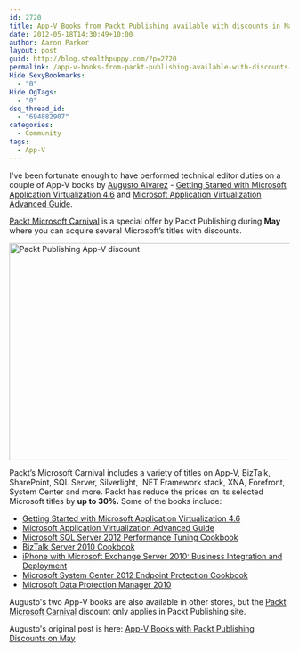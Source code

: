 ```yaml
---
id: 2720
title: App-V Books from Packt Publishing available with discounts in May
date: 2012-05-18T14:30:49+10:00
author: Aaron Parker
layout: post
guid: http://blog.stealthpuppy.com/?p=2720
permalink: /app-v-books-from-packt-publishing-available-with-discounts-in-may/
Hide SexyBookmarks:
  - "0"
Hide OgTags:
  - "0"
dsq_thread_id:
  - "694882907"
categories:
  - Community
tags:
  - App-V
---
```

I've been fortunate enough to have performed technical editor duties on a couple of App-V books by [Augusto Alvarez](http://blog.augustoalvarez.com.ar/) - [Getting Started with Microsoft Application Virtualization 4.6](http://www.packtpub.com/getting-started-microsoft-application-virtualization-46/book) and [Microsoft Application Virtualization Advanced Guide](http://www.packtpub.com/microsoft-application-virtualization-advanced-guide/book).

[Packt Microsoft Carnival](http://www.packtpub.com/news/packt-microsoft-carnival) is a special offer by Packt Publishing during **May** where you can acquire several Microsoft’s titles with discounts.

<img class="alignleft size-full wp-image-2721" title="Packt Publishing App-V discount" src="{{site.baseurl}}/media/2012/05/appv_discount.png" alt="Packt Publishing App-V discount" width="660" height="390" srcset="{{site.baseurl}}/media/2012/05/appv_discount.png 660w, {{site.baseurl}}/media/2012/05/appv_discount-150x88.png 150w, {{site.baseurl}}/media/2012/05/appv_discount-300x177.png 300w" sizes="(max-width: 660px) 100vw, 660px" /> 

Packt’s Microsoft Carnival includes a variety of titles on App-V, BizTalk, SharePoint, SQL Server, Silverlight, .NET Framework stack, XNA, Forefront, System Center and more. Packt has reduce the prices on its selected Microsoft titles by **up to 30%.** Some of the books include:

  * [Getting Started with Microsoft Application Virtualization 4.6](http://www.packtpub.com/getting-started-microsoft-application-virtualization-46/book)
  * [Microsoft Application Virtualization Advanced Guide](http://www.packtpub.com/microsoft-application-virtualization-advanced-guide/book)
  * [Microsoft SQL Server 2012 Performance Tuning Cookbook](http://www.packtpub.com/microsoft-sql-server-2012-performance-tuning-cookbook/book)
  * [BizTalk Server 2010 Cookbook](http://www.packtpub.com/biztalk-server-2010-for-developers-and-administrators-cookbook/book)
  * [iPhone with Microsoft Exchange Server 2010: Business Integration and Deployment](http://www.packtpub.com/iphone-with-microsoft-exchange-server-2010/book)
  * [Microsoft System Center 2012 Endpoint Protection Cookbook](http://www.packtpub.com/microsoft-system-center-2012-endpoint-protection-cookbook/book)
  * [Microsoft Data Protection Manager 2010](http://www.packtpub.com/microsoft-data-protection-manager-2010/book)

Augusto's two App-V books are also available in other stores, but the [Packt Microsoft Carnival](http://www.packtpub.com/news/packt-microsoft-carnival) discount only applies in Packt Publishing site.

Augusto's original post is here: [App-V Books with Packt Publishing Discounts on May](http://blog.augustoalvarez.com.ar/2012/05/13/app-v-books-with-packt-publishing-discounts-on-may/)